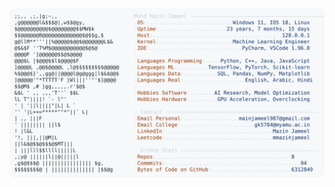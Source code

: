 <picture>
  <source srcset="https://raw.githubusercontent.com/mmazinjameel/mmazinjameel/main/dark_mode.svg?v=1750435974" media="(prefers-color-scheme: dark)">
  <img src="https://raw.githubusercontent.com/mmazinjameel/mmazinjameel/main/light_mode.svg?v=1750435974">
</picture>
